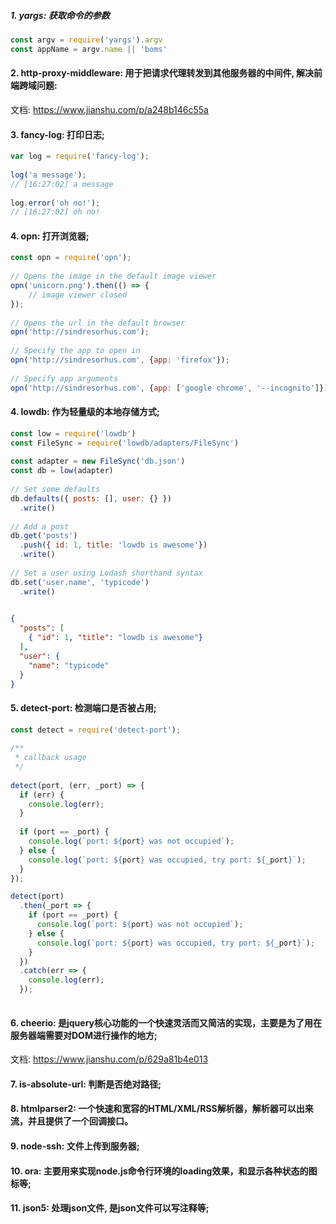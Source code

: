 ##### 1. yargs: 获取命令的参数
```js
const argv = require('yargs').argv
const appName = argv.name || 'boms'

```

#### 2. http-proxy-middleware: 用于把请求代理转发到其他服务器的中间件, 解决前端跨域问题: 
文档: https://www.jianshu.com/p/a248b146c55a 

#### 3. fancy-log: 打印日志;
```js
var log = require('fancy-log');
 
log('a message');
// [16:27:02] a message
 
log.error('oh no!');
// [16:27:02] oh no!
```

#### 4. opn: 打开浏览器;
```js
const opn = require('opn');
 
// Opens the image in the default image viewer
opn('unicorn.png').then(() => {
    // image viewer closed
});
 
// Opens the url in the default browser
opn('http://sindresorhus.com');
 
// Specify the app to open in
opn('http://sindresorhus.com', {app: 'firefox'});
 
// Specify app arguments
opn('http://sindresorhus.com', {app: ['google chrome', '--incognito']});
```

#### 4. lowdb: 作为轻量级的本地存储方式;

```js
const low = require('lowdb')
const FileSync = require('lowdb/adapters/FileSync')
 
const adapter = new FileSync('db.json')
const db = low(adapter)
 
// Set some defaults
db.defaults({ posts: [], user: {} })
  .write()
 
// Add a post
db.get('posts')
  .push({ id: 1, title: 'lowdb is awesome'})
  .write()
 
// Set a user using Lodash shorthand syntax
db.set('user.name', 'typicode')
  .write()
  
```

```json
{
  "posts": [
    { "id": 1, "title": "lowdb is awesome"}
  ],
  "user": {
    "name": "typicode"
  }
}
```

#### 5. detect-port: 检测端口是否被占用;

```js
const detect = require('detect-port');
 
/**
 * callback usage
 */
 
detect(port, (err, _port) => {
  if (err) {
    console.log(err);
  }
 
  if (port == _port) {
    console.log(`port: ${port} was not occupied`);
  } else {
    console.log(`port: ${port} was occupied, try port: ${_port}`);
  }
});

detect(port)
  .then(_port => {
    if (port == _port) {
      console.log(`port: ${port} was not occupied`);
    } else {
      console.log(`port: ${port} was occupied, try port: ${_port}`);
    }
  })
  .catch(err => {
    console.log(err);
  });
 
```

#### 6. cheerio: 是jquery核心功能的一个快速灵活而又简洁的实现，主要是为了用在服务器端需要对DOM进行操作的地方;

文档: https://www.jianshu.com/p/629a81b4e013

#### 7. is-absolute-url: 判断是否绝对路径;

#### 8. htmlparser2: 一个快速和宽容的HTML/XML/RSS解析器，解析器可以出来流，并且提供了一个回调接口。

#### 9. node-ssh: 文件上传到服务器;

#### 10. ora: 主要用来实现node.js命令行环境的loading效果，和显示各种状态的图标等;

#### 11. json5: 处理json文件, 是json文件可以写注释等;